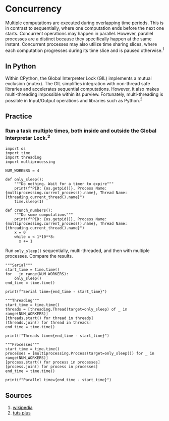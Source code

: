 # Concurrency
Multiple computations are executed during overlapping time periods. This is in contrast to sequentially,
where one computation ends before the next one starts. Concurrent operations may happen in parallel.
However, parallel processes are a distinct because they specifically happen at the same instant. 
Concurrent processes may also utilize time sharing slices, where each computation progresses during its
time slice and is paused otherwise.<sup>1<sup>

## In Python
Within CPython, the Global Interpreter Lock (GIL) implements a mutual exclusion (mutex). The GIL 
simplifies integration with non-thread safe libraries and accelerates sequential computations. However,
it also makes multi-threading impossible within its purview. Fortunately, multi-threading is possible 
in Input/Output operations and libraries such as Python.<sup>2<sup>

## Practice
### Run a task multiple times, both inside and outside the Global Interpretar Lock.<sup>2<sup>

```
import os
import time
import threading
import multiprocessing

NUM_WORKERS = 4

def only_sleep():
    """Do nothing. Wait for a timer to expire"""
    print(f"PID: {os.getpid()}, Process Name: {multiprocessing.current_process().name}, Thread Name: {threading.current_thread().name}")  
    time.sleep(1)

def crunch_numbers():
    """Do some computations"""
    print(f"PID: {os.getpid()}, Process Name: {multiprocessing.current_process().name}, Thread Name: {threading.current_thread().name}")
    x = 0
    while x < 1*10**8:
      x += 1
```

Run ```only_sleep()``` sequentially, multi-threaded, and then with multiple processes.
Compare the results.

```
"""Serial"""
start_time = time.time()
for _ in range(NUM_WORKERS):
    only_sleep()
end_time = time.time()

print(f"Serial time={end_time - start_time}")

"""Threading"""
start_time = time.time()
threads = [threading.Thread(target=only_sleep) of _ in range(NUM_WORKERS)]
[threads.start() for thread in threads]
[threads.join() for thread in threads]
end_time = time.time()

print(f"Threads time={end_time - start_time}")

"""Processes"""
start_time = time.time()
processes = [multiprocessing.Process(target=only_sleep()) for _ in range(NUM_WORKERS)]
[process.start() for process in processes]
[process.join() for process in processes]
end_time = time.time()

print(f"Parallel time={end_time - start_time}")
```

## Sources
1. [wikipedia](https://en.wikipedia.org/wiki/Concurrent_computing)  
2. [tuts plus](https://code.tutsplus.com/articles/introduction-to-parallel-and-concurrent-programming-in-python--cms-28612)


